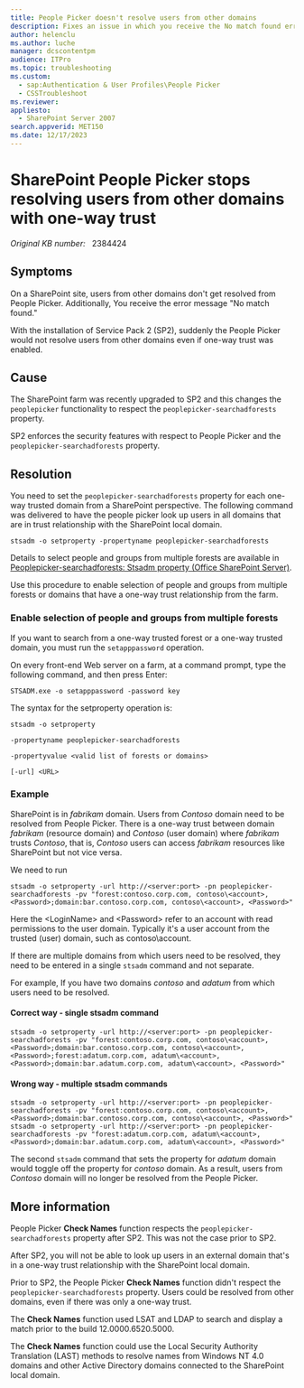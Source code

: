 ```yaml
---
title: People Picker doesn't resolve users from other domains
description: Fixes an issue in which you receive the No match found error when you try to resolve users from other domains from People Picker.
author: helenclu
ms.author: luche
manager: dcscontentpm
audience: ITPro
ms.topic: troubleshooting
ms.custom: 
  - sap:Authentication & User Profiles\People Picker
  - CSSTroubleshoot
ms.reviewer: 
appliesto: 
  - SharePoint Server 2007
search.appverid: MET150
ms.date: 12/17/2023
---
```

# SharePoint People Picker stops resolving users from other domains with one-way trust

_Original KB number:_ &nbsp; 2384424

## Symptoms

On a SharePoint site, users from other domains don't get resolved from People Picker. Additionally, You receive the error message "No match found."

With the installation of Service Pack 2 (SP2), suddenly the People Picker would not resolve users from other domains even if one-way trust was enabled.

## Cause

The SharePoint farm was recently upgraded to SP2 and this changes the `peoplepicker` functionality to respect the `peoplepicker-searchadforests` property.

SP2 enforces the security features with respect to People Picker and the `peoplepicker-searchadforests` property.

## Resolution

You need to set the `peoplepicker-searchadforests` property for each one-way trusted domain from a SharePoint perspective. The following command was delivered to have the people picker look up users in all domains that are in trust relationship with the SharePoint local domain.

```console
stsadm -o setproperty -propertyname peoplepicker-searchadforests
```

Details to select people and groups from multiple forests are available in [Peoplepicker-searchadforests: Stsadm property (Office SharePoint Server)](/previous-versions/office/sharepoint-2007-products-and-technologies/cc263460(v=office.12)).

Use this procedure to enable selection of people and groups from multiple forests or domains that have a one-way trust relationship from the farm.

### Enable selection of people and groups from multiple forests

If you want to search from a one-way trusted forest or a one-way trusted domain, you must run the `setapppassword` operation.

On every front-end Web server on a farm, at a command prompt, type the following command, and then press Enter:

```console
STSADM.exe -o setapppassword -password key
```

The syntax for the setproperty operation is:

```console
stsadm -o setproperty

-propertyname peoplepicker-searchadforests

-propertyvalue <valid list of forests or domains>

[-url] <URL>
```

### Example

SharePoint is in *fabrikam* domain. Users from *Contoso* domain need to be resolved from People Picker. There is a one-way trust between domain *fabrikam* (resource domain) and *Contoso* (user domain) where *fabrikam* trusts *Contoso*, that is, *Contoso* users can access *fabrikam* resources like SharePoint but not vice versa.

We need to run

```console
stsadm -o setproperty -url http://<server:port> -pn peoplepicker-searchadforests -pv "forest:contoso.corp.com, contoso\<account>, <Password>;domain:bar.contoso.corp.com, contoso\<account>, <Password>"
```

Here the \<LoginName> and \<Password> refer to an account with read permissions to the user domain. Typically it's a user account from the trusted (user) domain, such as contoso\account.

If there are multiple domains from which users need to be resolved, they need to be entered in a single `stsadm` command and not separate.

For example, If you have two domains *contoso* and *adatum* from which users need to be resolved.

#### Correct way - single stsadm command

```console
stsadm -o setproperty -url http://<server:port> -pn peoplepicker-searchadforests -pv "forest:contoso.corp.com, contoso\<account>, <Password>;domain:bar.contoso.corp.com, contoso\<account>, <Password>;forest:adatum.corp.com, adatum\<account>, <Password>;domain:bar.adatum.corp.com, adatum\<account>, <Password>"
```

#### Wrong way - multiple stsadm commands

```console
stsadm -o setproperty -url http://<server:port> -pn peoplepicker-searchadforests -pv "forest:contoso.corp.com, contoso\<account>, <Password>;domain:bar.contoso.corp.com, contoso\<account>, <Password>"
stsadm -o setproperty -url http://<server:port> -pn peoplepicker-searchadforests -pv "forest:adatum.corp.com, adatum\<account>, <Password>;domain:bar.adatum.corp.com, adatum\<account>, <Password>"
```

The second `stsadm` command that sets the property for *adatum* domain would toggle off the property for *contoso* domain. As a result, users from *Contoso* domain will no longer be resolved from the People Picker.

## More information

People Picker **Check Names** function respects the `peoplepicker-searchadforests` property after SP2. This was not the case prior to SP2.

After SP2, you will not be able to look up users in an external domain that's in a one-way trust relationship with the SharePoint local domain.

Prior to SP2, the People Picker **Check Names** function didn't respect the `peoplepicker-searchadforests` property. Users could be resolved from other domains, even if there was only a one-way trust.

The **Check Names** function used LSAT and LDAP to search and display a match prior to the build 12.0000.6520.5000.

The **Check Names** function could use the Local Security Authority Translation (LAST) methods to resolve names from Windows NT 4.0 domains and other Active Directory domains connected to the SharePoint local domain.
